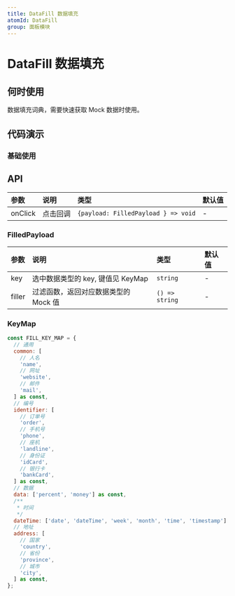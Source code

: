 ```yaml
---
title: DataFill 数据填充
atomId: DataFill
group: 面板模块
---
```


# DataFill 数据填充

## 何时使用

数据填充词典，需要快速获取 Mock 数据时使用。

## 代码演示

### 基础使用

<code src="./demos/basic" ></code>

## API

| 参数      | 说明   | 类型                                  | 默认值 |
| :------ | :--- | :---------------------------------- | :-- |
| onClick | 点击回调 | `{payload: FilledPayload } => void` | -   |

### FilledPayload

| 参数     | 说明                      | 类型             | 默认值 |
| :----- | :---------------------- | :------------- | :-- |
| key    | 选中数据类型的 key, 键值见 KeyMap | `string`       | -   |
| filler | 过滤函数，返回对应数据类型的 Mock 值   | `() => string` | -   |

### KeyMap

```javascript
const FILL_KEY_MAP = {
  // 通用
  common: [
    // 人名
    'name',
    // 网址
    'website',
    // 邮件
    'mail',
  ] as const,
  // 编号
  identifier: [
    // 订单号
    'order',
    // 手机号
    'phone',
    // 座机
    'landline',
    // 身份证
    'idCard',
    // 银行卡
    'bankCard',
  ] as const,
  // 数据
  data: ['percent', 'money'] as const,
  /**
   * 时间
   */
  dateTime: ['date', 'dateTime', 'week', 'month', 'time', 'timestamp'] as const,
  // 地址
  address: [
    // 国家
    'country',
    // 省份
    'province',
    // 城市
    'city',
  ] as const,
};
```
